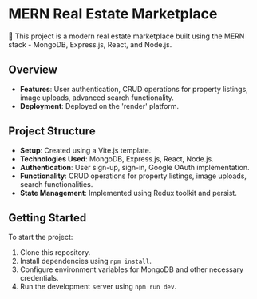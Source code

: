 # MERN Real Estate Marketplace

🏡 This project is a modern real estate marketplace built using the MERN stack - MongoDB, Express.js, React, and Node.js.

## Overview

- **Features**: User authentication, CRUD operations for property listings, image uploads, advanced search functionality.
- **Deployment**: Deployed on the 'render' platform.

## Project Structure

- **Setup**: Created using a Vite.js template.
- **Technologies Used**: MongoDB, Express.js, React, Node.js.
- **Authentication**: User sign-up, sign-in, Google OAuth implementation.
- **Functionality**: CRUD operations for property listings, image uploads, search functionalities.
- **State Management**: Implemented using Redux toolkit and persist.

## Getting Started

To start the project:

1. Clone this repository.
2. Install dependencies using `npm install`.
3. Configure environment variables for MongoDB and other necessary credentials.
4. Run the development server using `npm run dev`.
